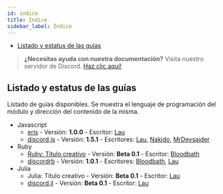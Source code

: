```yaml
---
id: indice
title: Índice
sidebar_label: Índice 
---
```


* [Listado y estatus de las guías](#listado-y-estatus-de-las-guías)

> **¿Necesitas ayuda con nuestra documentación?** Visita nuestro servidor de Discord. [Haz clic aquí!](https://discord.gg/KSDevqR)

## Listado y estatus de las guías
Listado de guías disponibles. Se muestra el lenguaje de programación del módulo y dirección del contenido de la misma.

* Javascript
    * [eris](Javascript/eris/eris-1) - Versión: **1.0.0** - Escritor: [Lau](https://github.com/Lauuu)
    * [discord.js](Javascript/djs/djs-1) - Versión: **1.5.1** - Escritores: [Lau](https://github.com/Lauuu), [Nakido](https://github.com/Nakido), [MrDevsaider](https://github.com/MrDevsaider)
* Ruby
    * [Ruby: Título creativo](ruby/guía/guia-1) - Versión: **Beta 0.1** - Escritor: [Bloodbath](https://github.com/MagicNeko15)
    * [discordrb](ruby/discordrb/drb-1) - Versión: **1.0.1** - Escritores: [Bloodbath](https://github.com/MagicNeko15), [Lau](https://github.com/Lauuu)
* Julia
    * Julia: Título creativo - Versión: **Beta 0.1** - Escritor: [Lau](https://github.com/Lauuu) 
    * [discord.jl](julia/djl/djl-1) - Versión: **Beta 0.1** - Escritor: [Lau](https://github.com/Lauuu) 